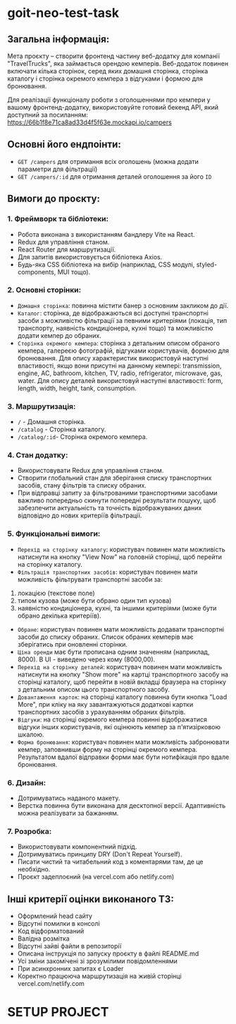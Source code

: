 # goit-neo-test-task

## Загальна інформація:

Мета проєкту – створити фронтенд частину веб-додатку для компанії "TravelTrucks", яка займається орендою кемперів. Веб-додаток повинен включати кілька сторінок, серед яких домашня сторінка, сторінка каталогу і сторінка окремого кемпера з відгуками і формою для бронювання.

Для реалізації функціоналу роботи з оголошеннями про кемпери у вашому фронтенд-додатку, використовуйте готовий бекенд API, який доступний за посиланням: https://66b1f8e71ca8ad33d4f5f63e.mockapi.io/campers

## Основні його ендпоінти:

- `GET /campers` для отримання всіх оголошень (можна додати параметри для фільтрації)
- `GET /campers/:id` для отримання деталей оголошення за його `ID`

## Вимоги до проєкту:

### 1. Фреймворк та бібліотеки:

- Робота виконана з використанням бандлеру Vite на React.
- Redux для управління станом.
- React Router для маршрутизації.
- Для запитів використовується бібліотека Axios.
- Будь-яка CSS бібліотека на вибір (наприклад, CSS модулі, styled-components, MUI тощо).

### 2. Основні сторінки:

- `Домашня сторінка`: повинна містити банер з основним закликом до дії.
- `Каталог`: сторінка, де відображаються всі доступні транспортні засоби з можливістю фільтрації за певними критеріями (локація, тип транспорту, наявність кондиціонера, кухні тощо) та можливістю додати кемпер до обраних.
- `Сторінка окремого кемпера`: сторінка з детальним описом обраного кемпера, галереєю фотографій, відгуками користувачів, формою для бронювання. Для опиcу характеристик використовуй наступні властивості, якщо вони присутні на данному кемпері: transmission, engine, AC, bathroom, kitchen, TV, radio, refrigerator, microwave, gas, water. Для опиcу деталей використовуй наступні властивості: form, length, width, height, tank, consumption.

### 3. Маршрутизація:

- `/` - Домашня сторінка.
- `/catalog` - Сторінка каталогу.
- `/catalog/:id`- Сторінка окремого кемпера.

### 4. Стан додатку:

- Використовувати Redux для управління станом.
- Створити глобальний стан для зберігання списку транспортних засобів, стану фільтрів та списку обраних.
- При відправці запиту за фільтрованими транспортними засобами важливо попередньо скинути попередні результати пошуку, щоб забезпечити актуальність та точність відображуваних даних відповідно до нових критеріїв фільтрації.

### 5. Функціональні вимоги:

- `Перехід на сторінку каталогу`: користувач повинен мати можливість натиснути на кнопку "View Now" на головній сторінці, щоб перейти на сторінку каталогу.
- `Фільтрація транспортних засобів`: користувач повинен мати можливість фільтрувати транспортні засоби за:
1. локацією (текстове поле)
2. типом кузова (може бути обрано один тип кузова)
3. наявністю кондиціонера, кухні, та іншими критеріями (може бути обрано декілька критеріїв).

- `Обране`: користувач повинен мати можливість додавати транспортні засоби до списку обраних. Список обраних кемперів має зберігатись при оновленні сторінки.
- `Ціна оренди` має бути прописана одним значенням (наприклад, 8000). В UI - виведено через кому (8000,00).
- `Перехід на сторінку деталей`: користувач повинен мати можливість натиснути на кнопку "Show more" на картці транспортного засобу на сторінці каталогу, щоб перейти в новій вкладці браузера на сторінку з детальним описом цього транспортного засобу.
- `Довантаження карток`: на сторінці каталогу повинна бути кнопка "Load More", при кліку на яку завантажуються додаткові картки транспортних засобів з урахуванням обраних фільтрів.
- `Відгуки`: на сторінці окремого кемпера повинні відображатися відгуки інших користувачів, які оцінюють кемпер за п'ятизірковою шкалою.
- `Форма бронювання`: користувач повинен мати можливість забронювати кемпер, заповнивши форму на сторінці окремого кемпера. Результатом вдалої відправки форми має бути нотифікація про вдале бронювання.

### 6. Дизайн:

- Дотримуватись наданого макету.
- Верстка повинна бути виконана для десктопної версії. Адаптивність можна реалізувати за бажанням.


### 7. Розробка:

- Використовувати компонентний підхід.
- Дотримуватись принципу DRY (Don't Repeat Yourself).
- Писати чистий та читабельний код з коментарями там, де це необхідно.
- Проєкт задеплоєний (на vercel.com або netlify.com)

## Інші критерії оцінки виконаного ТЗ:

- Оформлений head сайту
- Відсутні помилки в консолі
- Код відформатований
- Валідна розмітка
- Відсутні зайві файли в репозиторії
- Описана інструкція по запуску проєкту в файлі README.md
- Усі зміни закомічені зі зрозумілими повідомленнями
- При асинхронних запитах є Loader
- Коректно працююча маршрутизація на живій сторінці vercel.com/netlify.com

# SETUP PROJECT